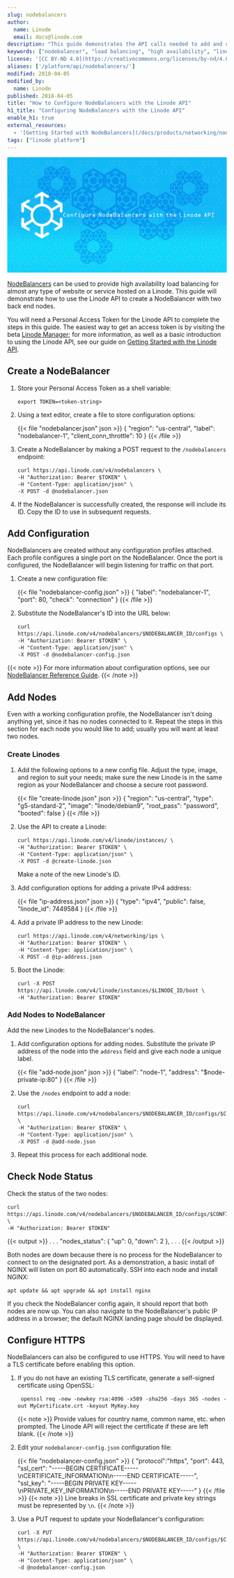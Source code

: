 ```yaml
---
slug: nodebalancers
author:
  name: Linode
  email: docs@linode.com
description: "This guide demonstrates the API calls needed to add and configure a NodeBalancer through the Linode API"
keywords: ["nodebalancer", "load balancing", "high availability", "linode api"]
license: '[CC BY-ND 4.0](https://creativecommons.org/licenses/by-nd/4.0)'
aliases: ['/platform/api/nodebalancers/']
modified: 2018-04-05
modified_by:
  name: Linode
published: 2018-04-05
title: "How to Configure NodeBalancers with the Linode API"
h1_title: "Configuring NodeBalancers with the Linode API"
enable_h1: true
external_resources:
  - '[Getting Started with NodeBalancers](/docs/products/networking/nodebalancers/get-started/)'
tags: ["linode platform"]
---
```


![Configure NodeBalancers with the Linode API](configure-nodebalancers-with-the-linode-api.png "Configure NodeBalancers with the Linode API")

[NodeBalancers](https://www.linode.com/nodebalancers) can be used to provide high availability load balancing for almost any type of website or service hosted on a Linode. This guide will demonstrate how to use the Linode API to create a NodeBalancer with two back end nodes.

You will need a Personal Access Token for the Linode API to complete the steps in this guide. The easiest way to get an access token is by visiting the beta [Linode Manager](https://cloud.linode.com/profile/tokens); for more information, as well as a basic introduction to using the Linode API, see our guide on [Getting Started with the Linode API](/docs/guides/getting-started-with-the-linode-api/).

## Create a NodeBalancer

1.  Store your Personal Access Token as a shell variable:

        export TOKEN=<token-string>

2.  Using a text editor, create a file to store configuration options:

    {{< file "nodebalancer.json" json >}}
{
  "region": "us-central",
  "label": "nodebalancer-1",
  "client_conn_throttle": 10
}
{{< /file >}}

3.  Create a NodeBalancer by making a POST request to the `/nodebalancers` endpoint:

        curl https://api.linode.com/v4/nodebalancers \
        -H "Authorization: Bearer $TOKEN" \
        -H "Content-Type: application/json" \
        -X POST -d @nodebalancer.json

4.  If the NodeBalancer is successfully created, the response will include its ID. Copy the ID to use in subsequent requests.

## Add Configuration

NodeBalancers are created without any configuration profiles attached. Each profile configures a single port on the NodeBalancer. Once the port is configured, the NodeBalancer will begin listening for traffic on that port.

1.  Create a new configuration file:

    {{< file "nodebalancer-config.json" >}}
{
  "label": "nodebalancer-1",
  "port": 80,
  "check": "connection"
  }
{{< /file >}}

2.  Substitute the NodeBalancer's ID into the URL below:

        curl https://api.linode.com/v4/nodebalancers/$NODEBALANCER_ID/configs \
        -H "Authorization: Bearer $TOKEN" \
        -H "Content-Type: application/json" \
        -X POST -d @nodebalancer-config.json

{{< note >}}
For more information about configuration options, see our [NodeBalancer Reference Guide](/docs/products/networking/nodebalancers/guides/configure/).
{{< /note >}}

## Add Nodes

Even with a working configuration profile, the NodeBalancer isn't doing anything yet, since it has no nodes connected to it. Repeat the steps in this section for each node you would like to add; usually you will want at least two nodes.

### Create Linodes

1.  Add the following options to a new config file. Adjust the type, image, and region to suit your needs; make sure the new Linode is in the same region as your NodeBalancer and choose a secure root password.

    {{< file "create-linode.json" json >}}
{
  "region": "us-central",
  "type": "g5-standard-2",
  "image": "linode/debian9",
  "root_pass": "password",
  "booted": false
}
{{< /file >}}

2.  Use the API to create a Linode:

        curl https://api.linode.com/v4/linode/instances/ \
        -H "Authorization: Bearer $TOKEN" \
        -H "Content-Type: application/json" \
        -X POST -d @create-linode.json

    Make a note of the new Linode's ID.


3.  Add configuration options for adding a private IPv4 address:

    {{< file "ip-address.json" json >}}
{
  "type": "ipv4",
  "public": false,
  "linode_id": 7449584
}
{{< /file >}}

4.  Add a private IP address to the new Linode:

        curl https://api.linode.com/v4/networking/ips \
        -H "Authorization: Bearer $TOKEN" \
        -H "Content-Type: application/json" \
        -X POST -d @ip-address.json


5.  Boot the Linode:

        curl -X POST https://api.linode.com/v4/linode/instances/$LINODE_ID/boot \
        -H "Authorization: Bearer $TOKEN"

### Add Nodes to NodeBalancer

Add the new Linodes to the NodeBalancer's nodes.

1.  Add configuration options for adding nodes. Substitute the private IP address of the node into the `address` field and give each node a unique label.

    {{< file "add-node.json" json >}}
{
  "label": "node-1",
  "address": "$node-private-ip:80"
  }
{{< /file >}}

2.  Use the `/nodes` endpoint to add a node:

        curl https://api.linode.com/v4/nodebalancers/$NODEBALANCER_ID/configs/$CONFIG_ID \
        -H "Authorization: Bearer $TOKEN" \
        -H "Content-Type: application/json" \
        -X POST -d @add-node.json

3.  Repeat this process for each additional node.

## Check Node Status

Check the status of the two nodes:

    curl https://api.linode.com/v4/nodebalancers/$NODEBALANCER_ID/configs/$CONFIG_ID \
    -H "Authorization: Bearer $TOKEN"

  {{< output >}}
. . .
  "nodes_status": {
      "up": 0,
      "down": 2
  },
. . .
{{< /output >}}

Both nodes are down because there is no process for the NodeBalancer to connect to on the designated port. As a demonstration, a basic install of NGINX will listen on port 80 automatically. SSH into each node and install NGINX:

    apt update && apt upgrade && apt install nginx

If you check the NodeBalancer config again, it should report that both nodes are now up. You can also navigate to the NodeBalancer's public IP address in a browser; the default NGINX landing page should be displayed.

## Configure HTTPS

NodeBalancers can also be configured to use HTTPS. You will need to have a TLS certificate before enabling this option.

1. If you do not have an existing TLS certificate, generate a self-signed certificate using OpenSSL:

        openssl req -new -newkey rsa:4096 -x509 -sha256 -days 365 -nodes -out MyCertificate.crt -keyout MyKey.key

    {{< note >}}
Provide values for country name, common name, etc. when prompted. The Linode API will reject the certificate if these are left blank.
{{< /note >}}

2.  Edit your `nodebalancer-config.json` configuration file:

    {{< file "nodebalancer-config.json" >}}
{
  "protocol":"https",
  "port": 443,
  "ssl_cert": "-----BEGIN CERTIFICATE-----\nCERTIFICATE_INFORMATION\n-----END CERTIFICATE-----",
  "ssl_key": "-----BEGIN PRIVATE KEY-----\nPRIVATE_KEY_INFORMATION\n-----END PRIVATE KEY-----"
}
{{< /file >}}
    {{< note >}}
Line breaks in SSL certificate and private key strings must be represented by `\n`.
    {{< /note >}}

3.  Use a PUT request to update your NodeBalancer's configuration:

        curl -X PUT https://api.linode.com/v4/nodebalancers/$NODEBALANCER_ID/configs/$CONFIG_ID \
        -H "Authorization: Bearer $TOKEN" \
        -H "Content-Type: application/json" \
        -d @nodebalancer-config.json

